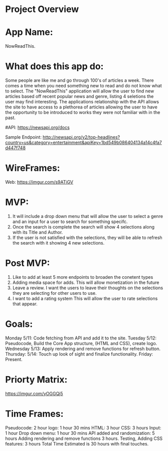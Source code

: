 # Project Overview
  

# App Name: 
NowReadThis. 

# What does this app do: 
Some people are like me and go through 100's of articles a week. There comes a time when you need something new to read and do not know what to select. The "NowReadThis" application will allow the user to find new articles based off recent popular news and genre, listing 4 seletions the user may find interesting. The applications relationship with the API allows the site to have access to a plethorea of articles allowing the user to have the opportunity to be introduced to works they were not familiar with in the past. 

#API: https://newsapi.org/docs

Sample Endpoint:  http://newsapi.org/v2/top-headlines?country=us&category=entertainment&apiKey=1bd549b086404134a14c4fa7d447f748



# WireFrames: 
Web: https://imgur.com/s9ATiGV


# MVP: 
1. It will include a drop down menu that will allow the user to select a genre and an input for a user to search for something specifc.
2. Once the search is complete the search will show 4 selections along with its Title and Author.
3. If the user is not satisfied with the selections, they will be able to refresh the search with it showing 4 new selections. 


# Post MVP: 
1. Like to add at least 5 more endpoints to broaden the conetent types 
2. Adding media space for adds. This will allow monetization in the future
3.  Leave a review. I want the users to leave their thoughts on the selections they are selecting for other users to use. 
4.  I want to add a rating system This will allow the user to rate selections that appear. 

# Goals:
Monday 5/11: Code fetching from API and add it to the site.
Tuesday 5/12: Pseudocode, Build the Core App structure, (HTML and CSS), create logo. 
Wednesday 5/13: Apply rendering and remove functions for refresh button.
Thursday: 5/14: Touch up look of sight and finalize functionality. 
Friday: Present.

# Priorty Matrix: 
https://imgur.com/yOGGQj5

# Time Frames:

Pseudocode: 2 hour
logo: 1 hour 30 mins
HTML: 3 hour
CSS: 3 hours
Input: 1 hour
Drop down menu: 1 hour 30 mins
API added and randomization: 5 hours
Adding rendering and remove functions 3 hours.
Testing, Adding CSS features: 3 hours
Total Time Estimated is 30 hours with final touches.

